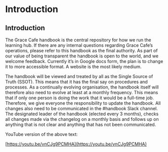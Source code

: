 # Introduction

## Introduction

The Grace Cafe handbook is the central repository for how we run the learning hub. If there are any internal questions regarding Grace Cafe’s operations, please refer to this handbook as the final authority. As part of our value of being transparent the handbook is open to the world, and we welcome feedback.  Currently it’s in Google docs form, the plan is to change it to more accessible format. A website is the most likely medium.  


The handbook will be viewed and treated by all as the Single Source of Truth \(SSOT\). This means that it has the final say on procedures and processes. As a continually evolving organisation, the handbook itself will therefore also need to evolve at least at a monthly frequency. This means that if only one person is doing the work that it would be a full-time job. Therefore, we give everyone the responsibility to update the handbook. All changes also need to be communicated in the \#handbook Slack channel. The designated leader of the handbook \(elected every 3 months\), checks all changes made via the changelog on a monthly basis and follows up on anything that is not clear and anything that has not been communicated.  


YouTube version of the above text:

[https://youtu.be/vnCJg9PCMHA](https://youtu.be/vnCJg9PCMHA)  


